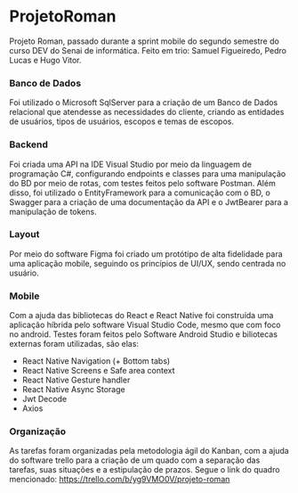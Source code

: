 # ProjetoRoman
Projeto Roman, passado durante a sprint mobile do segundo semestre do curso DEV do Senai de informática. Feito em trio: Samuel Figueiredo, Pedro Lucas e Hugo Vitor.

### Banco de Dados
Foi utilizado o Microsoft SqlServer para a criação de um Banco de Dados relacional que atendesse as necessidades do cliente, criando as entidades de usuários, tipos de usuários,
escopos e temas de escopos.

### Backend
Foi criada uma API na IDE Visual Studio por meio da linguagem de programação C#, configurando endpoints e classes para uma manipulação do BD por meio de rotas, com testes feitos pelo software Postman. Além disso, foi utilizado o EntityFramework para a comunicação com o BD, o Swagger para a criação de uma documentação da API e o JwtBearer para a manipulação de tokens.

### Layout
Por meio do software Figma foi criado um protótipo de alta fidelidade para uma aplicação mobile, seguindo os princípios de UI/UX, sendo centrada no usuário.

### Mobile
Com a ajuda das bibliotecas do React e React Native foi construída uma aplicação híbrida pelo software Visual Studio Code, mesmo que com foco no android. Testes foram feitos pelo Software Android Studio e biliotecas externas foram utilizadas, são elas:
- React Native Navigation (+ Bottom tabs)
- React Native Screens e Safe area context
- React Native Gesture handler
- React Native Async Storage
- Jwt Decode
- Axios

### Organização
As tarefas foram organizadas pela metodologia ágil do Kanban, com a ajuda do software trello para a criação de um quado com a separação das tarefas, suas situações e a estipulação de prazos. Segue o link do quadro mencionado:
https://trello.com/b/yg9VMO0V/projeto-roman
